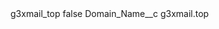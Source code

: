 <?xml version="1.0" encoding="UTF-8"?>
<CustomMetadata xmlns="http://soap.sforce.com/2006/04/metadata" xmlns:xsi="http://www.w3.org/2001/XMLSchema-instance" xmlns:xsd="http://www.w3.org/2001/XMLSchema">
    <label>g3xmail_top</label>
    <protected>false</protected>
    <values>
        <field>Domain_Name__c</field>
        <value xsi:type="xsd:string">g3xmail.top</value>
    </values>
</CustomMetadata>
